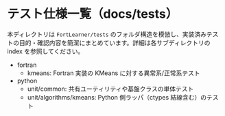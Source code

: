# テスト仕様一覧（docs/tests）

本ディレクトリは `FortLearner/tests` のフォルダ構造を模倣し、実装済みテストの目的・確認内容を簡潔にまとめています。詳細は各サブディレクトリの index を参照してください。

- fortran
  - kmeans: Fortran 実装の KMeans に対する異常系/正常系テスト
- python
  - unit/common: 共有ユーティリティや基盤クラスの単体テスト
  - unit/algorithms/kmeans: Python 側ラッパ（ctypes 結線含む）のテスト

